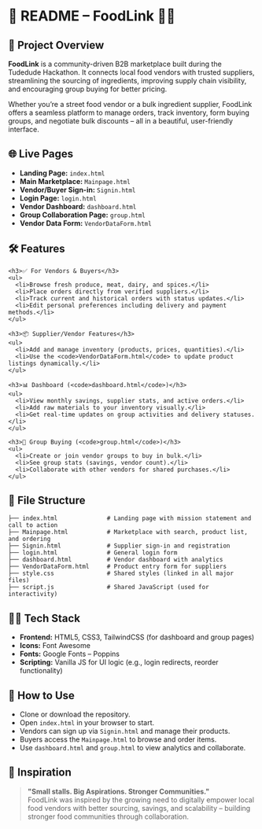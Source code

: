 <!DOCTYPE html>
<html lang="en">
<head>
  <meta charset="UTF-8" />
  <meta name="viewport" content="width=device-width, initial-scale=1.0"/>
  
  <link href="https://fonts.googleapis.com/css2?family=Poppins:wght@300;500;700&display=swap" rel="stylesheet"/>
</head>
<body>
  <h1 class="emoji">🧾 README – FoodLink 🍴🔗</h1>

  <div class="section">
    <h2 class="emoji">🚀 Project Overview</h2>
    <p><strong>FoodLink</strong> is a community-driven B2B marketplace built during the Tudedude Hackathon. It connects local food vendors with trusted suppliers, streamlining the sourcing of ingredients, improving supply chain visibility, and encouraging group buying for better pricing.</p>
    <p>Whether you’re a street food vendor or a bulk ingredient supplier, FoodLink offers a seamless platform to manage orders, track inventory, form buying groups, and negotiate bulk discounts – all in a beautiful, user-friendly interface.</p>
  </div>

  <div class="section">
    <h2 class="emoji">🌐 Live Pages</h2>
    <ul>
      <li><strong>Landing Page:</strong> <code>index.html</code></li>
      <li><strong>Main Marketplace:</strong> <code>Mainpage.html</code></li>
      <li><strong>Vendor/Buyer Sign-in:</strong> <code>Signin.html</code></li>
      <li><strong>Login Page:</strong> <code>login.html</code></li>
      <li><strong>Vendor Dashboard:</strong> <code>dashboard.html</code></li>
      <li><strong>Group Collaboration Page:</strong> <code>group.html</code></li>
      <li><strong>Vendor Data Form:</strong> <code>VendorDataForm.html</code></li>
    </ul>
  </div>

  <div class="section">
    <h2 class="emoji">🛠 Features</h2>

    <h3>✅ For Vendors & Buyers</h3>
    <ul>
      <li>Browse fresh produce, meat, dairy, and spices.</li>
      <li>Place orders directly from verified suppliers.</li>
      <li>Track current and historical orders with status updates.</li>
      <li>Edit personal preferences including delivery and payment methods.</li>
    </ul>

    <h3>📦 Supplier/Vendor Features</h3>
    <ul>
      <li>Add and manage inventory (products, prices, quantities).</li>
      <li>Use the <code>VendorDataForm.html</code> to update product listings dynamically.</li>
    </ul>

    <h3>📊 Dashboard (<code>dashboard.html</code>)</h3>
    <ul>
      <li>View monthly savings, supplier stats, and active orders.</li>
      <li>Add raw materials to your inventory visually.</li>
      <li>Get real-time updates on group activities and delivery statuses.</li>
    </ul>

    <h3>🤝 Group Buying (<code>group.html</code>)</h3>
    <ul>
      <li>Create or join vendor groups to buy in bulk.</li>
      <li>See group stats (savings, vendor count).</li>
      <li>Collaborate with other vendors for shared purchases.</li>
    </ul>
  </div>

  <div class="section">
    <h2 class="emoji">📁 File Structure</h2>
    <pre><code>├── index.html              # Landing page with mission statement and call to action
├── Mainpage.html           # Marketplace with search, product list, and ordering
├── Signin.html             # Supplier sign-in and registration
├── login.html              # General login form
├── dashboard.html          # Vendor dashboard with analytics
├── VendorDataForm.html     # Product entry form for suppliers
├── style.css               # Shared styles (linked in all major files)
├── script.js               # Shared JavaScript (used for interactivity)</code></pre>
  </div>

  <div class="section">
    <h2 class="emoji">🧑‍💻 Tech Stack</h2>
    <ul>
      <li><strong>Frontend:</strong> HTML5, CSS3, TailwindCSS (for dashboard and group pages)</li>
      <li><strong>Icons:</strong> Font Awesome</li>
      <li><strong>Fonts:</strong> Google Fonts – Poppins</li>
      <li><strong>Scripting:</strong> Vanilla JS for UI logic (e.g., login redirects, reorder functionality)</li>
    </ul>
  </div>

  <div class="section">
    <h2 class="emoji">📌 How to Use</h2>
    <ul>
      <li>Clone or download the repository.</li>
      <li>Open <code>index.html</code> in your browser to start.</li>
      <li>Vendors can sign up via <code>Signin.html</code> and manage their products.</li>
      <li>Buyers access the <code>Mainpage.html</code> to browse and order items.</li>
      <li>Use <code>dashboard.html</code> and <code>group.html</code> to view analytics and collaborate.</li>
    </ul>
  </div>

  <div class="section">
    <h2 class="emoji">🧠 Inspiration</h2>
    <blockquote>
      <strong>"Small stalls. Big Aspirations. Stronger Communities."</strong><br>
      FoodLink was inspired by the growing need to digitally empower local food vendors with better sourcing, savings, and scalability – building stronger food communities through collaboration.
    </blockquote>
  </div>
</body>
</html>

